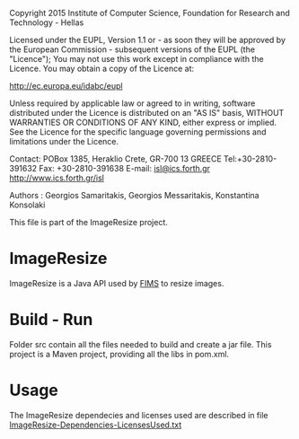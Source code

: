 Copyright 2015 Institute of Computer Science,
Foundation for Research and Technology - Hellas

Licensed under the EUPL, Version 1.1 or - as soon they will be approved
by the European Commission - subsequent versions of the EUPL (the "Licence");
You may not use this work except in compliance with the Licence.
You may obtain a copy of the Licence at:

http://ec.europa.eu/idabc/eupl

Unless required by applicable law or agreed to in writing, software distributed
under the Licence is distributed on an "AS IS" basis,
WITHOUT WARRANTIES OR CONDITIONS OF ANY KIND, either express or implied.
See the Licence for the specific language governing permissions and limitations
under the Licence.

Contact:  POBox 1385, Heraklio Crete, GR-700 13 GREECE
Tel:+30-2810-391632
Fax: +30-2810-391638
E-mail: isl@ics.forth.gr
http://www.ics.forth.gr/isl

Authors : Georgios Samaritakis, Georgios Messaritakis, Konstantina Konsolaki

This file is part of the ImageResize project.

 

ImageResize
====

ImageResize is a Java API used by [FIMS](https://github.com/isl/FIMS) to resize images.


Build - Run
====
Folder src contain all the files needed to build and create a jar file. This project is a Maven project, providing all the libs in pom.xml.

Usage
====
The ImageResize dependecies and licenses used are described in file [ImageResize-Dependencies-LicensesUsed.txt](https://github.com/isl/ImageResize/blob/master/ImageResize-Dependencies-LicensesUsed.txt)

